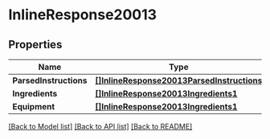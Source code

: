 # InlineResponse20013

## Properties

Name | Type | Description | Notes
------------ | ------------- | ------------- | -------------
**ParsedInstructions** | [**[]InlineResponse20013ParsedInstructions**](inline_response_200_13_parsedInstructions.md) |  | 
**Ingredients** | [**[]InlineResponse20013Ingredients1**](inline_response_200_13_ingredients_1.md) |  | 
**Equipment** | [**[]InlineResponse20013Ingredients1**](inline_response_200_13_ingredients_1.md) |  | 

[[Back to Model list]](../README.md#documentation-for-models) [[Back to API list]](../README.md#documentation-for-api-endpoints) [[Back to README]](../README.md)


